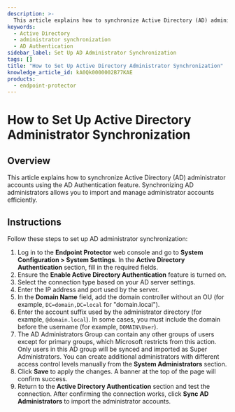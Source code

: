 ```yaml
---
description: >-
  This article explains how to synchronize Active Directory (AD) administrator accounts using the AD Authentication feature, allowing for efficient management of administrator accounts.
keywords:
  - Active Directory
  - administrator synchronization
  - AD Authentication
sidebar_label: Set Up AD Administrator Synchronization
tags: []
title: "How to Set Up Active Directory Administrator Synchronization"
knowledge_article_id: kA0Qk0000002B77KAE
products:
  - endpoint-protector
---
```


# How to Set Up Active Directory Administrator Synchronization

## Overview

This article explains how to synchronize Active Directory (AD) administrator accounts using the AD Authentication feature. Synchronizing AD administrators allows you to import and manage administrator accounts efficiently.

## Instructions

Follow these steps to set up AD administrator synchronization:

1. Log in to the **Endpoint Protector** web console and go to **System Configuration > System Settings**. In the **Active Directory Authentication** section, fill in the required fields.
2. Ensure the **Enable Active Directory Authentication** feature is turned on.
3. Select the connection type based on your AD server settings.
4. Enter the IP address and port used by the server.
5. In the **Domain Name** field, add the domain controller without an OU (for example, `DC=domain,DC=local` for "domain.local").
6. Enter the account suffix used by the administrator directory (for example, `@domain.local`). In some cases, you must include the domain before the username (for example, `DOMAIN\User`).
7. The AD Administrators Group can contain any other groups of users except for primary groups, which Microsoft restricts from this action. Only users in this AD group will be synced and imported as Super Administrators. You can create additional administrators with different access control levels manually from the **System Administrators** section.
8. Click **Save** to apply the changes. A banner at the top of the page will confirm success.
9. Return to the **Active Directory Authentication** section and test the connection. After confirming the connection works, click **Sync AD Administrators** to import the administrator accounts.